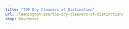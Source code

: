 ```yaml
---
title: "TOP Dry Cleaners of Distinction"
url: /leamington-spa/top-dry-cleaners-of-distinction/
shop: Wäscherei
---
```

